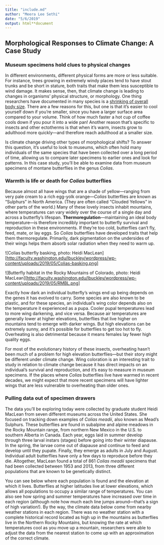 ```yaml
---
title: "include.md"
author: "Meera Lee Sethi"
date: "5/6/2019"
output: html**document
---
```


## Morphological Responses to Climate Change: A Case Study

### Museum specimens hold clues to physical changes

In different environments, different physical forms are more or less suitable. For instance, trees growing in extremely windy places tend to have stout trunks and be short in stature, both traits that make them less susceptible to wind damage. It makes sense, then, that climate change is leading to changes in organisms’ physical structure, or morphology. One thing researchers have documented in many species is a [shrinking of overall body size](https://www.scientificamerican.com/article/how-global-warming-is-shrinking-earths-animals/). There are a few reasons for this, but one is that it’s easier to cool yourself down if you’re smaller, since you have a larger surface area compared to your volume. Think of how much faster a hot cup of coffee cools down if you pour it into a wide pan! Another reason that’s specific to insects and other ectotherms is that when it’s warm, insects grow to adulthood more quickly—and therefore reach adulthood at a smaller size.

Is climate change driving other types of morphological shifts? To answer this question, it’s useful to look to museums, which often hold many individuals of the same species that have been collected over a long period of time, allowing us to compare later specimens to earlier ones and look for patterns. In this case study, you’ll be able to examine data from museum specimens of montane butterflies in the genus *Colias*.

### Warmth is life or death for *Colias* butterflies

Because almost all have wings that are a shade of yellow—ranging from very pale cream to a rich egg-yolk orange—*Colias* butterflies are known as “Sulphurs” in North America. (They are often called “Clouded Yellows” in other parts of the world.) Many of these lovely insects inhabit mountains, where temperatures can vary widely over the course of a single day and across a butterfly’s lifespan. **Thermoregulation**—maintaining an ideal body temperature—is therefore incredibly important to butterfly survival and reproduction in these environments. If they’re too cold, butterflies can’t fly, feed, mate, or lay eggs. So *Colias* butterflies have developed traits that help them thermoregulate. Primarily, dark pigmentation on the undersides of their wings helps them absorb solar radiation when they need to warm up. 

![Colias butterfly basking, photo: Heidi MacLean][http://faculty.washington.edu/lbuckley/wordpress/wp-content/uploads/2019/05/Colias-basking.png]

![Butterfly habitat in the Rocky Mountains of Colorado, photo: Heidi MacLean][http://faculty.washington.edu/lbuckley/wordpress/wp-content/uploads/2019/05/RMBL.png]

Exactly how dark an individual butterfly’s wings end up being depends on the genes it has evolved to carry. Some species are also known to be plastic, and for these species, an individual’s wing color depends also on the temperature it experienced as a pupa. Cooler pupal temperatures lead to more wing darkening, and vice versa. Because air temperatures are generally lower at higher elevations, butterflies that live higher on mountains tend to emerge with darker wings. But high elevations can be extremely sunny, and it’s possible for butterflies to get too hot to fly. Overheating is also detrimental because it means females lay fewer high quality eggs. 

For most of the evolutionary history of these insects, overheating hasn’t been much of a problem for high elevation butterflies—but their story might be different under climate change. Wing coloration is an interesting trait to study in relation to climate change because it has direct impacts on an individual’s survival and reproduction, and it’s easy to measure in museum specimens. If the places where *Colias* butterflies live have warmed in recent decades, we might expect that more recent specimens will have lighter wings that are less vulnerable to overheating than older ones.  

### Pulling data out of specimen drawers

The data you’ll be exploring today were collected by graduate student Heidi MacLean from seven different museums across the United States. She focused on tracking down examples of *Colias meadii*, also known as Mead’s Sulphurs. These butterflies are found in subalpine and alpine meadows in the Rocky Mountain range, from northern New Mexico in the U.S. to southern Alberta in Canada. Each year, eggs laid in summer develop through three larval instars (stages) before going into their winter diapause. In the spring, the larvae come out of diapause and continue to feed and develop until they pupate. Finally, they emerge as adults in July and August. Individual adult butterflies have only a few days to reproduce before they die. Altogether, MacLean found a total of 861 *Colias meadii* specimens that had been collected between 1953 and 2013, from three different populations that are known to be genetically distinct. 


You can see below where each population is found and the elevation at which it lives. Butterflies at higher latitudes live at lower elevations, which allows all populations to occupy a similar range of temperatures. You can also see how spring and summer temperatures have increased over time in each region (although note how much each line jumps around—that’s a sign of high variation!). By the way, the climate data below come from nearby weather stations in each region. There was no weather station with a complete historical record located as high up in the mountains as butterflies live in the Northern Rocky Mountains, but knowing the rate at which temperatures cool as you move up a mountain, researchers were able to adjust the data from the nearest station to come up with an approximation of the correct climate. 